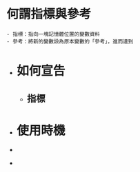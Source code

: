 # 何謂指標與參考
	- 指標：指向一塊記憶體位置的變數資料
	- 參考：將新的變數設為原本變數的「參考」，進而達到
- # 如何宣告
	- ## 指標
- # 使用時機
- ```rust
  ```
-